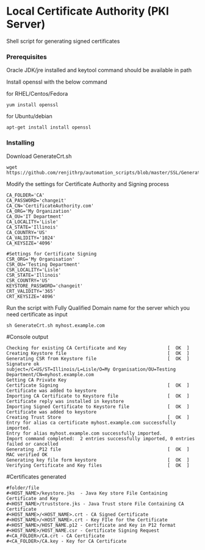 # Local Certificate Authority (PKI Server)

Shell script for generating signed certificates


### Prerequisites

Oracle JDK/jre installed and keytool command should be available in path

Install openssl with the below command 

for RHEL/Centos/Fedora
```
yum install openssl

```
for Ubuntu/debian

```
apt-get install install openssl

```
### Installing

Download GenerateCrt.sh

```
wget https://github.com/renjithrp/automation_scripts/blob/master/SSL/GenerateCrt.sh
```

Modify the settings for Certificate Authority and Signing process

```
CA_FOLDER='CA'
CA_PASSWORD='changeit'
CA_CN='CertificateAuthority.com'
CA_ORG='My Organization'
CA_OU='IT Department'
CA_LOCALITY='Lisle'
CA_STATE='Illinois'
CA_COUNTRY='US'
CA_VALIDITY='1024'
CA_KEYSIZE='4096'

#Settings for Certificate Signing
CSR_ORG='My Organisation'
CSR_OU='Testing Department'
CSR_LOCALITY='Lisle'
CSR_STATE='Illinois'
CSR_COUNTRY='US'
KEYSTORE_PASSWORD='changeit'
CRT_VALIDITY='365'
CRT_KEYSIZE='4096'
```

Run the script with Fully Qualified Domain name for the server which you need certificate as input 

```
sh GenerateCrt.sh myhost.example.com
```
#Console output

```
Checking for existing CA Certificate and Key               [  OK  ]
Creating Keystore file                                     [  OK  ]
Generating CSR from Keystore file                          [  OK  ]
Signature ok
subject=/C=US/ST=Illinois/L=Lisle/O=My Organisation/OU=Testing Department/CN=myhost.example.com
Getting CA Private Key
Certificate Signing                                        [  OK  ]
Certificate was added to keystore
Importing CA Certificate to Keystore file                  [  OK  ]
Certificate reply was installed in keystore
Importing Signed Certificate to Keystore file              [  OK  ]
Certificate was added to keystore
Creating Trust Store                                       [  OK  ]
Entry for alias ca certificate myhost.example.com successfully imported.
Entry for alias myhost.example.com successfully imported.
Import command completed:  2 entries successfully imported, 0 entries failed or cancelled
Generating .P12 file                                       [  OK  ]
MAC verified OK
Generating key file form keystore                          [  OK  ]
Verifying Certificate and Key files                        [  OK  ]

```

#Certificates generated

```
#folder/file
#<HOST_NAME>/keystore.jks  - Java Key store File Containing Certificate and Key
#<HOST_NAME>/truststore.jks - Java Trust store File Containing CA Certificate
#<HOST_NAME>/<HOST_NAME>.crt - CA Signed Certificate
#<HOST_NAME>/<HOST_NAME>.crt - Key FIle for the Certificate
#<HOST_NAME>/HOST_NAME.p12 - Certificate and Key in P12 format
#<HOST_NAME>/HOST_NAME.csr - Certificate Signing Request
#<CA_FOLDER>/CA.crt - CA Certificate
#<CA_FOLDER>/CA.key - Key for CA Certificate

```
